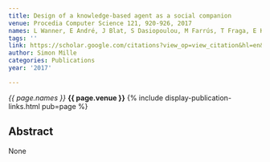 ```yaml
---
title: Design of a knowledge-based agent as a social companion
venue: Procedia Computer Science 121, 920-926, 2017
names: L Wanner, E André, J Blat, S Dasiopoulou, M Farrús, T Fraga, E Kamateri, ...
tags: ''
link: https://scholar.google.com/citations?view_op=view_citation&hl=en&user=hg8-G68AAAAJ&pagesize=100&sortby=pubdate&citation_for_view=hg8-G68AAAAJ:hC7cP41nSMkC
author: Simon Mille
categories: Publications
year: '2017'

---
```


*{{ page.names }}*
**{{ page.venue }}**
{% include display-publication-links.html pub=page %}
## Abstract

None